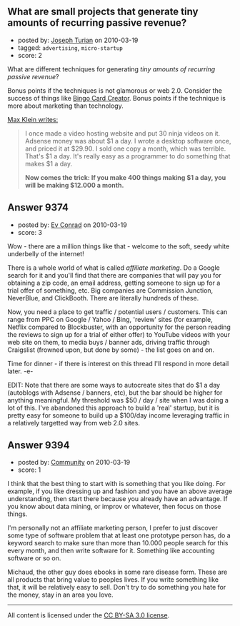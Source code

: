 ## What are small projects that generate tiny amounts of recurring passive revenue?

- posted by: [Joseph Turian](https://stackexchange.com/users/-1/423-joseph-turian) on 2010-03-19
- tagged: `advertising`, `micro-startup`
- score: 2

What are different techniques for generating *tiny amounts of recurring passive revenue*?

Bonus points if the techniques is not glamorous or web 2.0. Consider the success of things like [Bingo Card Creator][1]. Bonus points if the technique is more about marketing than technology.

[Max Klein writes:][2]

> I once made a video hosting website
> and put 30 ninja videos on it. Adsense
> money was about $1 a day. I wrote a
> desktop software once, and priced it
> at $29.90. I sold one copy a month,
> which was terrible. That's $1 a day.
> It's really easy as a programmer to do
> something that makes $1 a day.
> 
> **Now comes the trick: If you make 400 things making $1 a day, you will be
> making $12.000 a month.**


  [1]: http://www.bingocardcreator.com/
  [2]: http://blog.cubeofm.com/how-to-become-rich-even-if-nobody-is-followin


## Answer 9374

- posted by: [Ev Conrad](https://stackexchange.com/users/-1/2862-ev-conrad) on 2010-03-19
- score: 3

Wow - there are a million things like that - welcome to the soft, seedy white underbelly of the internet!

There is a whole world of what is called *affiliate marketing*.  Do a Google search for it and you'll find that there are companies that will pay you for obtaining a zip code, an email address, getting someone to sign up for a trial offer of something, etc.  Big companies are Commission Junction, NeverBlue, and ClickBooth.  There are literally hundreds of these.

Now, you need a place to get traffic / potential users / customers.  This can range from PPC on Google / Yahoo / Bing, 'review' sites (for example, Netflix compared to Blockbuster, with an opportunity for the person reading the reviews to sign up for a trial of either offer) to YouTube videos with your web site on them, to media buys / banner ads, driving traffic through Craigslist (frowned upon, but done by some) - the list goes on and on.

Time for dinner - if there is interest on this thread I'll respond in more detail later.  -e-

EDIT: Note that there are some ways to autocreate sites that do $1 a day (autoblogs with Adsense / banners, etc), but the bar should be higher for anything meaningful.  My threshold was $50 / day / site when I was doing a lot of this.  I've abandoned this approach to build a 'real' startup, but it is pretty easy for someone to build up a $100/day income leveraging traffic in a relatively targetted way from web 2.0 sites.


## Answer 9394

- posted by: [Community](https://stackexchange.com/users/-1/-1-community) on 2010-03-19
- score: 1

I think that the best thing to start with is something that you like doing. For example, if you like dressing up and fashion and you have an above average understanding, then start there because you already have an advantage. If you know about data mining, or improv or whatever, then focus on those things.

I'm personally not an affiliate marketing person, I prefer to just discover some type of software problem that at least one prototype person has, do a keyword search to make sure than more than 10.000 people search for this every month, and then write software for it. Something like accounting software or so on.

Michaud, the other guy does ebooks in some rare disease form. These are all products that bring value to peoples lives. If you write something like that, it will be relatively easy to sell. Don't try to do something you hate for the money, stay in an area you love.



---

All content is licensed under the [CC BY-SA 3.0 license](https://creativecommons.org/licenses/by-sa/3.0/).
